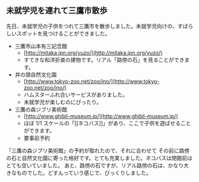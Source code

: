 ## 未就学児を連れて三鷹市散歩

先日、未就学児の子供をつれて三鷹市を散歩しました。未就学児向けの、すばらしいスポットを見つけることができました。

* 三鷹市山本有三記念館
  * [http://mitaka.jpn.org/yuzo/](http://mitaka.jpn.org/yuzo/)
  * すてきな和洋折衷の建物です。リアル「路傍の石」を見ることができます。
* 井の頭自然文化園
  * [http://www.tokyo-zoo.net/zoo/ino/](http://www.tokyo-zoo.net/zoo/ino/)
  * ハムスターふれ合いサービスがありました。
  * 未就学児が楽しむのにぴったり。
* 三鷹の森ジブリ美術館
  * [http://www.ghibli-museum.jp/](http://www.ghibli-museum.jp/)
  * ほぼ 1/1 スケールの「[[ネコバス]]」があり、ここで子供を遊ばせることができます。
  * 要事前予約

「三鷹の森ジブリ美術館」の予約が取れたので、それに合わせて その前に路傍の石と自然文化園に寄った格好です。とても充実しました。ネコバスは閉館前は とても空いていました。
あと、路傍の石ですが、リアル路傍の石は、かなり大きなものでした。どすんっていう感じで、びっくりしました。

